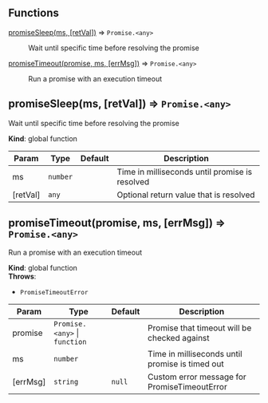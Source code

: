 ## Functions

<dl>
<dt><a href="#promiseSleep">promiseSleep(ms, [retVal])</a> ⇒ <code>Promise.&lt;any&gt;</code></dt>
<dd><p>Wait until specific time before resolving the promise</p>
</dd>
<dt><a href="#promiseTimeout">promiseTimeout(promise, ms, [errMsg])</a> ⇒ <code>Promise.&lt;any&gt;</code></dt>
<dd><p>Run a promise with an execution timeout</p>
</dd>
</dl>

<a name="promiseSleep"></a>

## promiseSleep(ms, [retVal]) ⇒ <code>Promise.&lt;any&gt;</code>
Wait until specific time before resolving the promise

**Kind**: global function  

| Param | Type | Default | Description |
| --- | --- | --- | --- |
| ms | <code>number</code> |  | Time in milliseconds until promise is resolved |
| [retVal] | <code>any</code> | <code></code> | Optional return value that is resolved |

<a name="promiseTimeout"></a>

## promiseTimeout(promise, ms, [errMsg]) ⇒ <code>Promise.&lt;any&gt;</code>
Run a promise with an execution timeout

**Kind**: global function  
**Throws**:

- <code>PromiseTimeoutError</code> 


| Param | Type | Default | Description |
| --- | --- | --- | --- |
| promise | <code>Promise.&lt;any&gt;</code> \| <code>function</code> |  | Promise that timeout will be checked against |
| ms | <code>number</code> |  | Time in milliseconds until promise is timed out |
| [errMsg] | <code>string</code> | <code>null</code> | Custom error message for PromiseTimeoutError |

